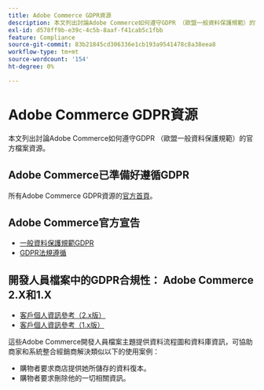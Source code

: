 ```yaml
---
title: Adobe Commerce GDPR資源
description: 本文列出討論Adobe Commerce如何遵守GDPR （歐盟一般資料保護規範）的官方檔案資源。
exl-id: d578ff9b-e39c-4c5b-8aaf-f41cab5c1fbb
feature: Compliance
source-git-commit: 83b21845cd306336e1cb193a9541478c8a38eea8
workflow-type: tm+mt
source-wordcount: '154'
ht-degree: 0%

---
```


# Adobe Commerce GDPR資源

本文列出討論Adobe Commerce如何遵守GDPR （歐盟一般資料保護規範）的官方檔案資源。

## Adobe Commerce已準備好遵循GDPR

所有Adobe Commerce GDPR資源的[官方首頁](https://business.adobe.com/privacy/general-data-protection-regulation.html)。

## Adobe Commerce官方宣告

* [一般資料保護規範GDPR](/docs/commerce-operations/security-and-compliance/privacy/gdpr.html)
* [GDPR法規遵循](/docs/commerce-admin/start/compliance/privacy/compliance-gdpr.html)

## 開發人員檔案中的GDPR合規性： Adobe Commerce 2.X和1.X

* [客戶個人資訊參考（2.x版）](/docs/commerce-operations/security-and-compliance/reference/data-m2.html)
* [客戶個人資訊參考（1.x版）](/docs/commerce-operations/security-and-compliance/reference/data-m1.html)

這些Adobe Commerce開發人員檔案主題提供資料流程圖和資料庫資訊，可協助商家和系統整合經銷商解決類似以下的使用案例：

* 購物者要求商店提供她所儲存的資料復本。
* 購物者要求刪除他的一切相關資訊。
